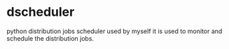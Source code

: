 # dscheduler
python distribution jobs scheduler used by myself
it is used to monitor and schedule the distribution jobs. 
